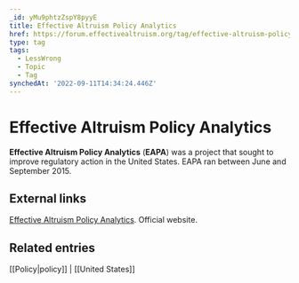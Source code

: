 ```yaml
---
_id: yMu9phtzZspY8pyyE
title: Effective Altruism Policy Analytics
href: https://forum.effectivealtruism.org/tag/effective-altruism-policy-analytics
type: tag
tags:
  - LessWrong
  - Topic
  - Tag
synchedAt: '2022-09-11T14:34:24.446Z'
---
```

# Effective Altruism Policy Analytics

**Effective Altruism Policy Analytics** (**EAPA**) was a project that sought to improve regulatory action in the United States. EAPA ran between June and September 2015.

External links
--------------

[Effective Altruism Policy Analytics](https://eapolicy.wordpress.com/). Official website.

Related entries
---------------

[[Policy|policy]] | [[United States]]
